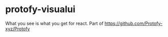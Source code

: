# protofy-visualui
What you see is what you get for react. Part of https://github.com/Protofy-xyz/Protofy
